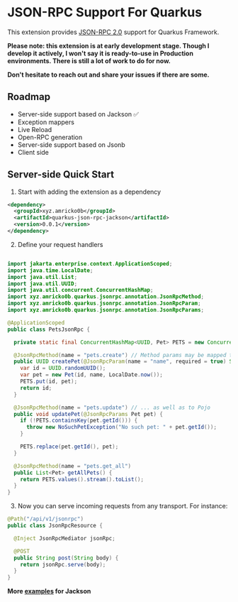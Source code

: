 # JSON-RPC Support For Quarkus

This extension provides [JSON-RPC 2.0](https://www.jsonrpc.org/specification) support for Quarkus Framework.

**Please note: this extension is at early development stage. Though I develop it actively, I won't say it is ready-to-use in Production environments. 
There is still a lot of work to do for now.**

**Don't hesitate to reach out and share your issues if there are some.**

## Roadmap

- Server-side support based on Jackson ✅
- Exception mappers
- Live Reload
- Open-RPC generation
- Server-side support based on Jsonb
- Client side

## Server-side Quick Start

1. Start with adding the extension as a dependency
```xml
<dependency>
  <groupId>xyz.amricko0b</groupId>
  <artifactId>quarkus-json-rpc-jackson</artifactId>
  <version>0.0.1</version>
</dependency>
```

2. Define your request handlers
```java

import jakarta.enterprise.context.ApplicationScoped;
import java.time.LocalDate;
import java.util.List;
import java.util.UUID;
import java.util.concurrent.ConcurrentHashMap;
import xyz.amricko0b.quarkus.jsonrpc.annotation.JsonRpcMethod;
import xyz.amricko0b.quarkus.jsonrpc.annotation.JsonRpcParam;
import xyz.amricko0b.quarkus.jsonrpc.annotation.JsonRpcParams;

@ApplicationScoped
public class PetsJsonRpc {

  private static final ConcurrentHashMap<UUID, Pet> PETS = new ConcurrentHashMap<>();

  @JsonRpcMethod(name = "pets.create") // Method params may be mapped to Java-method parameters...
  public UUID createPet(@JsonRpcParam(name = "name", required = true) String name) {
    var id = UUID.randomUUID();
    var pet = new Pet(id, name, LocalDate.now());
    PETS.put(id, pet);
    return id;
  }

  @JsonRpcMethod(name = "pets.update") // ... as well as to Pojo
  public void updatePet(@JsonRpcParams Pet pet) {
    if (!PETS.containsKey(pet.getId())) {
      throw new NoSuchPetException("No such pet: " + pet.getId());
    }

    PETS.replace(pet.getId(), pet);
  }

  @JsonRpcMethod(name = "pets.get_all")
  public List<Pet> getAllPets() {
    return PETS.values().stream().toList();
  }
}

```

3. Now you can serve incoming requests from any transport. For instance:
```java
@Path("/api/v1/jsonrpc")
public class JsonRpcResource {

  @Inject JsonRpcMediator jsonRpc;

  @POST
  public String post(String body) {
    return jsonRpc.serve(body);
  }
}
```

**More [examples](jackson/examples) for Jackson**